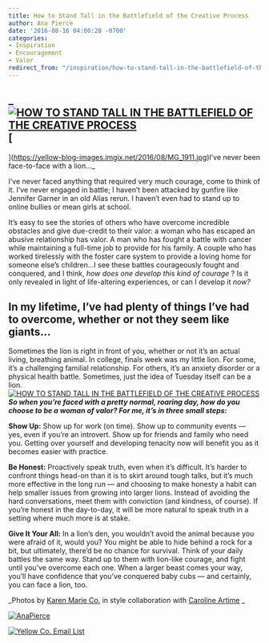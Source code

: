 ```yaml
---
title: How to Stand Tall in the Battlefield of the Creative Process
author: Ana Pierce
date: '2016-08-16 04:00:28 -0700'
categories:
- Inspiration
- Encouragement
- Valor
redirect_from: "/inspiration/how-to-stand-tall-in-the-battlefield-of-the-creative-process/"
---
```


## _[![HOW TO STAND TALL IN THE BATTLEFIELD OF THE CREATIVE PROCESS](https://yellow-blog-images.imgix.net/2016/08/STAND-TALL-BLOG-IMAGE.jpg)](https://yellow-blog-images.imgix.net/2016/08/STAND-TALL-BLOG-IMAGE.jpg)[  
](https://yellow-blog-images.imgix.net/2016/08/MG_1911.jpg)I’ve never been face-to-face with a lion..._

I’ve never faced anything that required very much courage, come to think of it. I’ve never engaged in battle; I haven’t been attacked by gunfire like Jennifer Garner in an old Alias rerun. I haven’t even had to stand up to online bullies or mean girls at school.

It’s easy to see the stories of others who have overcome incredible obstacles and give due-credit to their valor: a woman who has escaped an abusive relationship has valor. A man who has fought a battle with cancer while maintaining a full-time job to provide for his family. A couple who has worked tirelessly with the foster care system to provide a loving home for someone else’s children...I see these battles courageously fought and conquered, and I think, _how does one develop this kind of courage_ ? Is it only revealed in light of life-altering experiences, or can I develop it _now?_

## In my lifetime, I’ve had plenty of things I’ve had to overcome, whether or not they seem like giants...

Sometimes the lion is right in front of you, whether or not it’s an actual living, breathing animal. In college, finals week was my little lion. For some, it’s a challenging familial relationship. For others, it’s an anxiety disorder or a physical health battle. Sometimes, just the idea of Tuesday itself can be a lion.[![HOW TO STAND TALL IN THE BATTLEFIELD OF THE CREATIVE PROCESS](https://yellow-blog-images.imgix.net/2016/08/MG_1988.jpg)](https://yellow-blog-images.imgix.net/2016/08/MG_1988.jpg) _**So when you’re faced with a pretty normal, roaring day, how do you choose to be a woman of valor? For me, it’s in three small steps:**_

**Show Up:** Show up for work (on time). Show up to community events — yes, even if you’re an introvert. Show up for friends and family who need you. Getting over yourself and developing tenacity now will benefit you as it becomes easier with practice.

**Be Honest:** Proactively speak truth, even when it’s difficult. It’s harder to confront things head-on than it is to skirt around tough talks, but it’s much more effective in the long run — and choosing to make honesty a habit can help smaller issues from growing into larger lions. Instead of avoiding the hard conversations, meet them with conviction (and kindness, of course). If you’re honest in the day-to-day, it will be more natural to speak truth in a setting where much more is at stake.

**Give It Your All:** In a lion’s den, you wouldn’t avoid the animal because you were afraid of it, would you? You might be able to hide behind a rock for a bit, but ultimately, there’d be no chance for survival. Think of your daily battles the same way. Stand up to them with lion-like courage, and fight until you’ve overcome each one. When a larger beast comes your way, you’ll have confidence that you’ve conquered baby cubs — and certainly, you can face a lion, too. 

_Photos by [Karen Marie Co.](http://karenmarieco.com/) in style collaboration with [Caroline Artime](http://www.carolineartime.com/) _

[![AnaPierce](https://yellow-blog-images.imgix.net/2016/05/AnaPierce.jpg)](http://www.shelearnsthings.com/)

[![Yellow Co. Email List](https://yellow-blog-images.imgix.net/2016/07/EMAIL-LIST.jpg)](http://yellowconference.us3.list-manage2.com/subscribe?u=3f8e45f74e0653e404965e2ef&id=7cb1ced4ff)

